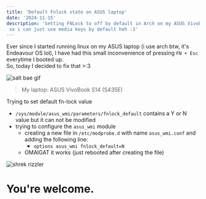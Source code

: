 ```yaml
---
title: 'Default Fnlock state on ASUS laptop'
date: '2024-11-15'
description: 'Setting FNLock to off by default in Arch on my ASUS Vivobook S435E,
 so i can just use media keys by default heh :3'
---
```


Ever since I started running linux on my ASUS laptop (i use arch btw, 
it's Endeavour OS lol), I have had this small inconvenience of pressing `FN + Esc` everytime I booted up.  
So, today I decided to fix that \>:3  

![salt bae gif](https://media.giphy.com/media/v1.Y2lkPTc5MGI3NjExc2Z4aXNoMHhrZWRxdXpwbGo2eGU3bjE2ZjNuMzJ1NjR1NmhkZHZqdyZlcD12MV9naWZzX3NlYXJjaCZjdD1n/l4Jz3a8jO92crUlWM/giphy.gif)

> My laptop: ASUS VivoBook S14 (S435E)

Trying to set default fn-lock value
- `/sys/module/asus_wmi/parameters/fnlock_default` contains a Y or N value but it can not be modified
- trying to configure the `asus_wmi` module
	- creating a new file in `/etc/modprobe.d` with name `asus_wmi.conf` and adding the following line: 
		- `options asus_wmi fnlock_default=N`
	- OMAIGAT it works (just rebooted after creating the file)  

![shrek rizzler](https://media1.tenor.com/m/mtiOW6O-k8YAAAAd/shrek-shrek-rizz.gif)
# You're welcome.  
